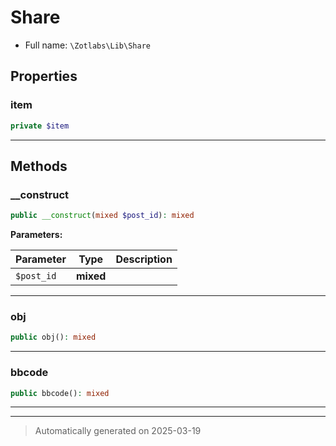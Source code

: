 
# Share





* Full name: `\Zotlabs\Lib\Share`



## Properties


### item



```php
private $item
```






***

## Methods


### __construct



```php
public __construct(mixed $post_id): mixed
```








**Parameters:**

| Parameter | Type | Description |
|-----------|------|-------------|
| `$post_id` | **mixed** |  |





***

### obj



```php
public obj(): mixed
```












***

### bbcode



```php
public bbcode(): mixed
```












***


***
> Automatically generated on 2025-03-19
